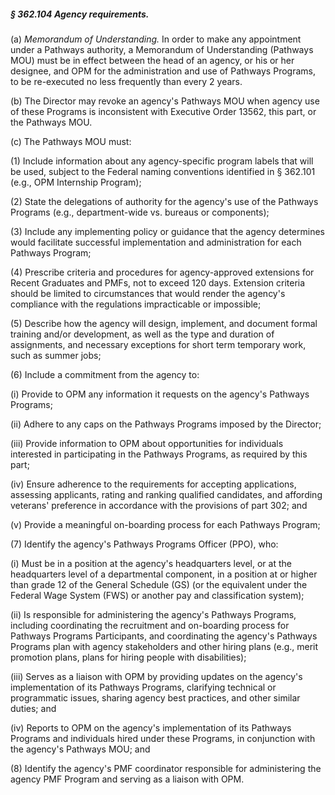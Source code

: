 ##### § 362.104 Agency requirements. #####

(a) *Memorandum of Understanding.* In order to make any appointment under a Pathways authority, a Memorandum of Understanding (Pathways MOU) must be in effect between the head of an agency, or his or her designee, and OPM for the administration and use of Pathways Programs, to be re-executed no less frequently than every 2 years.

(b) The Director may revoke an agency's Pathways MOU when agency use of these Programs is inconsistent with Executive Order 13562, this part, or the Pathways MOU.

(c) The Pathways MOU must:

(1) Include information about any agency-specific program labels that will be used, subject to the Federal naming conventions identified in § 362.101 (e.g., OPM Internship Program);

(2) State the delegations of authority for the agency's use of the Pathways Programs (e.g., department-wide vs. bureaus or components);

(3) Include any implementing policy or guidance that the agency determines would facilitate successful implementation and administration for each Pathways Program;

(4) Prescribe criteria and procedures for agency-approved extensions for Recent Graduates and PMFs, not to exceed 120 days. Extension criteria should be limited to circumstances that would render the agency's compliance with the regulations impracticable or impossible;

(5) Describe how the agency will design, implement, and document formal training and/or development, as well as the type and duration of assignments, and necessary exceptions for short term temporary work, such as summer jobs;

(6) Include a commitment from the agency to:

(i) Provide to OPM any information it requests on the agency's Pathways Programs;

(ii) Adhere to any caps on the Pathways Programs imposed by the Director;

(iii) Provide information to OPM about opportunities for individuals interested in participating in the Pathways Programs, as required by this part;

(iv) Ensure adherence to the requirements for accepting applications, assessing applicants, rating and ranking qualified candidates, and affording veterans' preference in accordance with the provisions of part 302; and

(v) Provide a meaningful on-boarding process for each Pathways Program;

(7) Identify the agency's Pathways Programs Officer (PPO), who:

(i) Must be in a position at the agency's headquarters level, or at the headquarters level of a departmental component, in a position at or higher than grade 12 of the General Schedule (GS) (or the equivalent under the Federal Wage System (FWS) or another pay and classification system);

(ii) Is responsible for administering the agency's Pathways Programs, including coordinating the recruitment and on-boarding process for Pathways Programs Participants, and coordinating the agency's Pathways Programs plan with agency stakeholders and other hiring plans (e.g., merit promotion plans, plans for hiring people with disabilities);

(iii) Serves as a liaison with OPM by providing updates on the agency's implementation of its Pathways Programs, clarifying technical or programmatic issues, sharing agency best practices, and other similar duties; and

(iv) Reports to OPM on the agency's implementation of its Pathways Programs and individuals hired under these Programs, in conjunction with the agency's Pathways MOU; and

(8) Identify the agency's PMF coordinator responsible for administering the agency PMF Program and serving as a liaison with OPM.